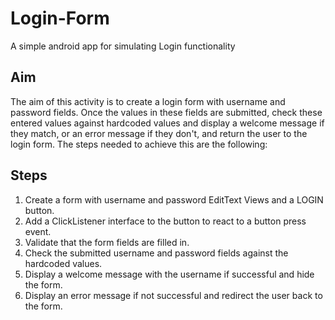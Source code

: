 # Login-Form
A simple android app for simulating Login functionality


## Aim
The aim of this activity is to create a login form with username and password fields.
Once the values in these fields are submitted, check these entered values against
hardcoded values and display a welcome message if they match, or an error message
if they don't, and return the user to the login form. 
The steps needed to achieve this are the following:

## Steps
1. Create a form with username and password EditText Views and
a LOGIN button.
2. Add a ClickListener interface to the button to react to a button press event.
3. Validate that the form fields are filled in.
4. Check the submitted username and password fields against the
hardcoded values.
5. Display a welcome message with the username if successful and hide the form.
6. Display an error message if not successful and redirect the user back to
the form.
